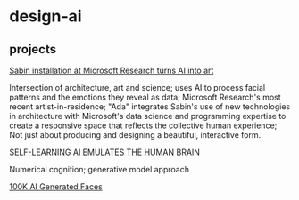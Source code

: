 # design-ai

## projects
[Sabin installation at Microsoft Research turns AI into art](https://docs.google.com/presentation/d/1h8DCveggyjhf0ZKSiHVnlaZLpI9VLp5GNHzqiil64sM/edit?usp=sharing)

Intersection of architecture, art and science; uses AI to process facial patterns and the emotions they reveal as data; Microsoft Research's most recent artist-in-residence; "Ada" integrates Sabin's use of new technologies in architecture with Microsoft's data science and programming expertise to create a responsive space that reflects the collective human experience; Not just about producing and designing a beautiful, interactive form.

[SELF-LEARNING AI EMULATES THE HUMAN BRAIN](https://erc.europa.eu/projects-figures/stories/self-learning-ai-emulates-human-brain)

Numerical cognition; generative model approach

[100K AI Generated Faces](https://youtu.be/3VPb05GlWT4)

